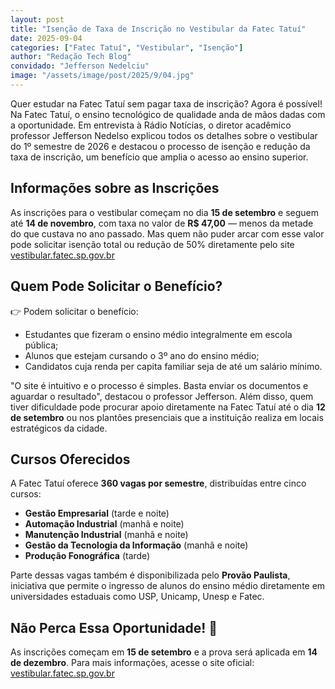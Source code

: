 ```yaml
---
layout: post
title: "Isenção de Taxa de Inscrição no Vestibular da Fatec Tatuí"
date: 2025-09-04
categories: ["Fatec Tatuí", "Vestibular", "Isenção"]
author: "Redação Tech Blog"
convidado: "Jefferson Nedelciu"
image: "/assets/image/post/2025/9/04.jpg"
---
```


Quer estudar na Fatec Tatuí sem pagar taxa de inscrição? Agora é possível! Na Fatec Tatuí, o ensino tecnológico de qualidade anda de mãos dadas com a oportunidade. Em entrevista à Rádio Notícias, o diretor acadêmico professor Jefferson Nedelso explicou todos os detalhes sobre o vestibular do 1º semestre de 2026 e destacou o processo de isenção e redução da taxa de inscrição, um benefício que amplia o acesso ao ensino superior.

## Informações sobre as Inscrições

As inscrições para o vestibular começam no dia **15 de setembro** e seguem até **14 de novembro**, com taxa no valor de **R$ 47,00** — menos da metade do que custava no ano passado. Mas quem não puder arcar com esse valor pode solicitar isenção total ou redução de 50% diretamente pelo site [vestibular.fatec.sp.gov.br](https://vestibular.fatec.sp.gov.br)

## Quem Pode Solicitar o Benefício?

👉 Podem solicitar o benefício:

- Estudantes que fizeram o ensino médio integralmente em escola pública;
- Alunos que estejam cursando o 3º ano do ensino médio;
- Candidatos cuja renda per capita familiar seja de até um salário mínimo.

"O site é intuitivo e o processo é simples. Basta enviar os documentos e aguardar o resultado", destacou o professor Jefferson. Além disso, quem tiver dificuldade pode procurar apoio diretamente na Fatec Tatuí até o dia **12 de setembro** ou nos plantões presenciais que a instituição realiza em locais estratégicos da cidade.

## Cursos Oferecidos

A Fatec Tatuí oferece **360 vagas por semestre**, distribuídas entre cinco cursos:

- **Gestão Empresarial** (tarde e noite)
- **Automação Industrial** (manhã e noite)
- **Manutenção Industrial** (manhã e noite)
- **Gestão da Tecnologia da Informação** (manhã e noite)
- **Produção Fonográfica** (tarde)

Parte dessas vagas também é disponibilizada pelo **Provão Paulista**, iniciativa que permite o ingresso de alunos do ensino médio diretamente em universidades estaduais como USP, Unicamp, Unesp e Fatec.

## Não Perca Essa Oportunidade! 🚀

As inscrições começam em **15 de setembro** e a prova será aplicada em **14 de dezembro**. Para mais informações, acesse o site oficial: [vestibular.fatec.sp.gov.br](https://vestibular.fatec.sp.gov.br)
